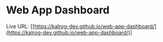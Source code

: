 # Web App Dashboard
Live URL: [[https://kalrog-dev.github.io/web-app-dashboard/](https://kalrog-dev.github.io/web-app-dashboard/)]
